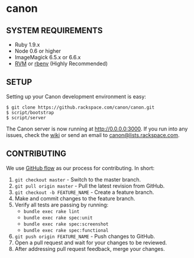 canon
=====

## SYSTEM REQUIREMENTS

- Ruby 1.9.x
- Node 0.6 or higher
- ImageMagick 6.5.x or 6.6.x
- [RVM](https://rvm.io) or [rbenv](https://github.com/sstephenson/rbenv) (Highly Recommended)

## SETUP

Setting up your Canon development environment is easy:

    $ git clone https://github.rackspace.com/canon/canon.git
    $ script/bootstrap
    $ script/server

The Canon server is now running at http://0.0.0.0:3000. If you run into any issues, 
check the [wiki](https://github.rackspace.com/canon/canon/wiki) or send an email to 
canon@lists.rackspace.com.
 
## CONTRIBUTING

We use [GitHub flow](http://scottchacon.com/2011/08/31/github-flow.html) as our 
process for contributing. In short:

1) `git checkout master` - Switch to the master branch.
2) `git pull origin master` - Pull the latest revision from GitHub.
3) `git checkout -b FEATURE_NAME` - Create a feature branch.
4) Make and commit changes to the feature branch.
5) Verify all tests are passing by running:
   * `bundle exec rake lint`
   * `bundle exec rake spec:unit`
   * `bundle exec rake spec:screenshot`
   * `bundle exec rake spec:functional`
5) `git push origin FEATURE_NAME` - Push changes to GitHub.
6) Open a pull request and wait for your changes to be reviewed.
7) After addressing pull request feedback, merge your changes.
